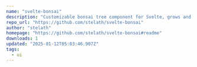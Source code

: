 ```yaml
---
name: "svelte-bonsai"
description: "Customizable bonsai tree component for Svelte, grows and animates."
repo_url: "https://github.com/stelath/svelte-bonsai"
author: "stelath"
homepage: "https://github.com/stelath/svelte-bonsai#readme"
downloads: 1
updated: "2025-01-12T05:03:46.907Z"
tags: 
  - ui
---
```

